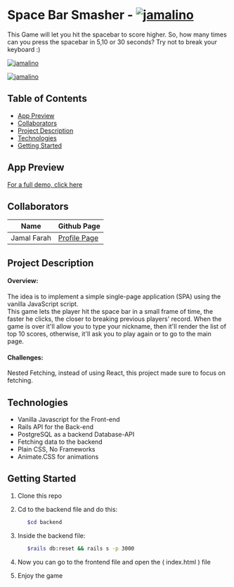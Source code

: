 # Space Bar Smasher - [![jamalino](https://img.shields.io/badge/Game-App-orange?style=for-the-badge)](https://github.com/moulayja/)


This Game will let you hit the spacebar to score higher. 
So, how many times can you press the spacebar in 5,10 or 30 seconds? Try not to break your keyboard :)

[![jamalino](https://img.shields.io/badge/Project%20Status-Completed-brightgreen?style=for-the-badge&logo=appveyor
)](https://github.com/moulayja/)

[![jamalino](https://img.shields.io/badge/Completion-100%25-blue)](https://github.com/moulayja/Space_Bar_Smasher_App_Game)

## Table of Contents

- [App Preview](#app-preview)
- [Collaborators](#collaborators)
- [Project Description](#project-description)
- [Technologies](#technologies)
- [Getting Started](#getting-started)

## App Preview
[For a full demo, click here](https://youtu.be/7OdwSL0NaTM)

## Collaborators
| Name | Github Page |
| --- | --- |
| Jamal Farah | [Profile Page](https://github.com/moulayja) |


## Project Description
#### Overview:

The idea is to implement a simple single-page application (SPA) using the vanilla JavaScript script.  
This game lets the player hit the space bar in a small frame of time, the faster he clicks, the closer to breaking previous players' record.
When the game is over it'll allow you to type your nickname, then it'll render the list of top 10 scores, otherwise, it'll ask you to play again or to go to the main page.
#### Challenges:
Nested Fetching, instead of using React, this project made sure to focus on fetching.


## Technologies
- Vanilla Javascript for the Front-end
- Rails API for the Back-end
- PostgreSQL as a backend Database-API
- Fetching data to the backend
- Plain CSS, No Frameworks
- Animate.CSS for animations

## Getting Started
1. Clone this repo
2. Cd to the backend file and do this:
   ```bash
      $cd backend
   ```
3. Inside the backend file:

   ```bash
      $rails db:reset && rails s -p 3000
   ```
4. Now you can go to the frontend file and open the ( index.html ) file

5. Enjoy the game


